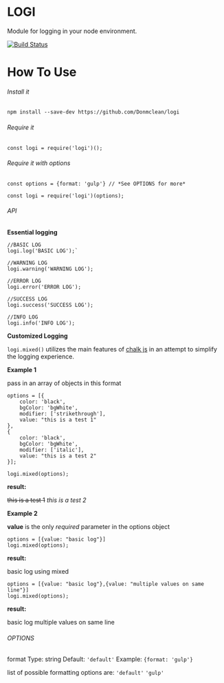 # LOGI
Module for logging in your node environment.

[![Build Status](https://travis-ci.org/Donmclean/logi.svg?branch=master)](https://travis-ci.org/Donmclean/logi)

# How To Use

###### Install it

`npm install --save-dev https://github.com/Donmclean/logi`

###### Require it

`const logi = require('logi')();`

###### Require it with options
`const options = {format: 'gulp'} // *See OPTIONS for more*`

`const logi = require('logi')(options);`

###### API

**Essential logging**

```
//BASIC LOG
logi.log('BASIC LOG');`

//WARNING LOG
logi.warning('WARNING LOG');

//ERROR LOG
logi.error('ERROR LOG');

//SUCCESS LOG
logi.success('SUCCESS LOG');

//INFO LOG
logi.info('INFO LOG');

```

**Customized Logging**

`logi.mixed()` utilizes the main features of [chalk js](https://github.com/chalk/chalk) in an attempt to simplify the logging experience.


**Example 1**

pass in an array of objects in this format

```
options = [{
    color: 'black',
    bgColor: 'bgWhite',
    modifier: ['strikethrough'],
    value: "this is a test 1"
},
{
    color: 'black',
    bgColor: 'bgWhite',
    modifier: ['italic'],
    value: "this is a test 2"
}];

logi.mixed(options);
```
**result:** 

~~this is a test 1~~ _this is a test 2_


**Example 2**

**value** is the only _required_ parameter in the options object

```
options = [{value: "basic log"}]
logi.mixed(options);
```
**result:** 

basic log using mixed

```
options = [{value: "basic log"},{value: "multiple values on same line"}]
logi.mixed(options);
```
**result:** 

basic log multiple values on same line


###### OPTIONS

format
Type: string
Default: `'default'`
Example: `{format: 'gulp'}`

list of possible formatting options are: 
`'default'`
`'gulp'`
